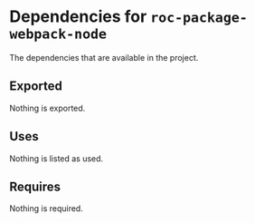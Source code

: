 # Dependencies for `roc-package-webpack-node`

The dependencies that are available in the project.

## Exported
Nothing is exported.

## Uses
Nothing is listed as used.

## Requires
Nothing is required.
